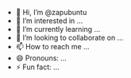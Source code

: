 - 👋 Hi, I’m @zapubuntu
- 👀 I’m interested in ...
- 🌱 I’m currently learning ...
- 💞️ I’m looking to collaborate on ...
- 📫 How to reach me ...
- 😄 Pronouns: ...
- ⚡ Fun fact: ...

<!---
zapubuntu/zapubuntu is a ✨ special ✨ repository because its `README.md` (this file) appears on your GitHub profile.
You can click the Preview link to take a look at your changes.
--->
